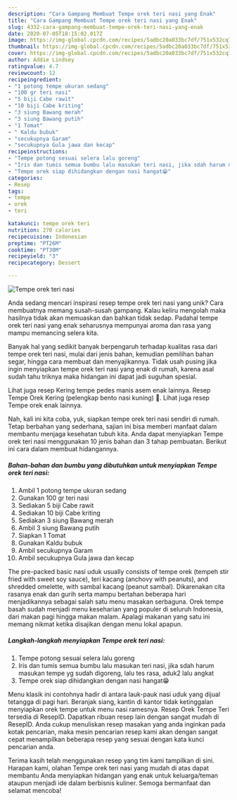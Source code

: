 ```yaml
---
description: "Cara Gampang Membuat Tempe orek teri nasi yang Enak"
title: "Cara Gampang Membuat Tempe orek teri nasi yang Enak"
slug: 4332-cara-gampang-membuat-tempe-orek-teri-nasi-yang-enak
date: 2020-07-05T18:15:02.017Z
image: https://img-global.cpcdn.com/recipes/5adbc20a033bc7df/751x532cq70/tempe-orek-teri-nasi-foto-resep-utama.jpg
thumbnail: https://img-global.cpcdn.com/recipes/5adbc20a033bc7df/751x532cq70/tempe-orek-teri-nasi-foto-resep-utama.jpg
cover: https://img-global.cpcdn.com/recipes/5adbc20a033bc7df/751x532cq70/tempe-orek-teri-nasi-foto-resep-utama.jpg
author: Addie Lindsey
ratingvalue: 4.7
reviewcount: 12
recipeingredient:
- "1 potong tempe ukuran sedang"
- "100 gr teri nasi"
- "5 biji Cabe rawit"
- "10 biji Cabe kriting"
- "3 siung Bawang merah"
- "3 siung Bawang putih"
- "1 Tomat"
- " Kaldu bubuk"
- "secukupnya Garam"
- "secukupnya Gula jawa dan kecap"
recipeinstructions:
- "Tempe potong sesuai selera lalu goreng"
- "Iris dan tumis semua bumbu lalu masukan teri nasi, jika sdah harum masukan tempe yg sudah digoreng, lalu tes rasa, aduk2 lalu angkat"
- "Tempe orek siap dihidangkan dengan nasi hangat😁"
categories:
- Resep
tags:
- tempe
- orek
- teri

katakunci: tempe orek teri 
nutrition: 270 calories
recipecuisine: Indonesian
preptime: "PT26M"
cooktime: "PT30M"
recipeyield: "3"
recipecategory: Dessert

---
```



![Tempe orek teri nasi](https://img-global.cpcdn.com/recipes/5adbc20a033bc7df/751x532cq70/tempe-orek-teri-nasi-foto-resep-utama.jpg)

Anda sedang mencari inspirasi resep tempe orek teri nasi yang unik? Cara membuatnya memang susah-susah gampang. Kalau keliru mengolah maka hasilnya tidak akan memuaskan dan bahkan tidak sedap. Padahal tempe orek teri nasi yang enak seharusnya mempunyai aroma dan rasa yang mampu memancing selera kita.

Banyak hal yang sedikit banyak berpengaruh terhadap kualitas rasa dari tempe orek teri nasi, mulai dari jenis bahan, kemudian pemilihan bahan segar, hingga cara membuat dan menyajikannya. Tidak usah pusing jika ingin menyiapkan tempe orek teri nasi yang enak di rumah, karena asal sudah tahu triknya maka hidangan ini dapat jadi suguhan spesial.

Lihat juga resep Kering tempe pedes manis asem enak lainnya. Resep Tempe Orek Kering (pelengkap bento nasi kuning) 💛. Lihat juga resep Tempe orek enak lainnya.


Nah, kali ini kita coba, yuk, siapkan tempe orek teri nasi sendiri di rumah. Tetap berbahan yang sederhana, sajian ini bisa memberi manfaat dalam membantu menjaga kesehatan tubuh kita. Anda dapat menyiapkan Tempe orek teri nasi menggunakan 10 jenis bahan dan 3 tahap pembuatan. Berikut ini cara dalam membuat hidangannya.

<!--inarticleads1-->

##### Bahan-bahan dan bumbu yang dibutuhkan untuk menyiapkan Tempe orek teri nasi:

1. Ambil 1 potong tempe ukuran sedang
1. Gunakan 100 gr teri nasi
1. Sediakan 5 biji Cabe rawit
1. Sediakan 10 biji Cabe kriting
1. Sediakan 3 siung Bawang merah
1. Ambil 3 siung Bawang putih
1. Siapkan 1 Tomat
1. Gunakan  Kaldu bubuk
1. Ambil secukupnya Garam
1. Ambil secukupnya Gula jawa dan kecap


The pre-packed basic nasi uduk usually consists of tempe orek (tempeh stir fried with sweet soy sauce), teri kacang (anchovy with peanuts), and shredded omelette, with sambal kacang (peanut sambal). Dikarenakan cita rasanya enak dan gurih serta mampu bertahan beberapa hari menjadikannya sebagai salah satu menu masakan serbaguna. Orek tempe basah sudah menjadi menu keseharian yang populer di seluruh Indonesia, dari makan pagi hingga makan malam. Apalagi makanan yang satu ini memang nikmat ketika disajikan dengan menu lokal apapun. 

<!--inarticleads2-->

##### Langkah-langkah menyiapkan Tempe orek teri nasi:

1. Tempe potong sesuai selera lalu goreng
1. Iris dan tumis semua bumbu lalu masukan teri nasi, jika sdah harum masukan tempe yg sudah digoreng, lalu tes rasa, aduk2 lalu angkat
1. Tempe orek siap dihidangkan dengan nasi hangat😁


Menu klasik ini contohnya hadir di antara lauk-pauk nasi uduk yang dijual tetangga di pagi hari. Beranjak siang, kantin di kantor tidak ketinggalan menyiapkan orek tempe untuk menu nasi ramesnya. Resep Orek Tempe Teri tersedia di ResepID. Dapatkan ribuan resep lain dengan sangat mudah di ResepID. Anda cukup menuliskan resep masakan yang anda inginkan pada kotak pencarian, maka mesin pencarian resep kami akan dengan sangat cepat menampilkan beberapa resep yang sesuai dengan kata kunci pencarian anda. 

Terima kasih telah menggunakan resep yang tim kami tampilkan di sini. Harapan kami, olahan Tempe orek teri nasi yang mudah di atas dapat membantu Anda menyiapkan hidangan yang enak untuk keluarga/teman ataupun menjadi ide dalam berbisnis kuliner. Semoga bermanfaat dan selamat mencoba!
